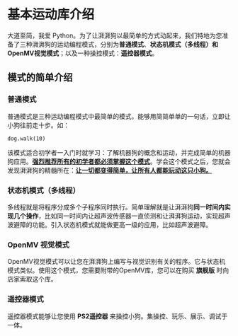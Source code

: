 # 基本运动库介绍



大道至简，我爱 Python。为了让湃湃狗以最简单的方式动起来，我们特地为您准备了三种湃湃狗的运动编程模式，分别为**普通模式**、**状态机模式（多线程）**和**OpenMV视觉模式**；以及一种操控模式：**遥控器模式**。



## 模式的简单介绍

### 普通模式

普通模式是三种运动编程模式中最简单的模式，能够用简简单单的一句话，立即让小狗往前走十步。如：

```
dog.walk(10)
```

该模式适合初学者一入门时就学习：了解机器狗的概念和运动，并完成简单的机器狗应用。**<u>强烈推荐所有的初学者都必须掌握这个模式</u>**。学会这个模式之后，您就会发现湃湃狗的精髓所在：**<u>让一切都变得简单，让所有人都能玩动这只小狗。</u>**



### 状态机模式（多线程）

多线程就是将程序分成多个子程序同时执行。简单理解就是让湃湃狗**同一时间内实现几个操作**，比如同一时间内让超声波传感器一直侦测和让湃湃狗运动，实现超声波避障的功能。引入状态机模式就能做更高一级的应用，比如超声波避障。



### OpenMV 视觉模式

OpenMV视觉模式可以让您在湃湃狗上编写与视觉识别有关的程序。它与状态机模式类似。使用这个模式，您需要附带的OpenMV库，您可以在购买 **旗舰版** 时向店家索取这个库。



### 遥控器模式

遥控器模式能够让您使用 **PS2遥控器** 来操控小狗。集操控、玩乐、展示、调试于一体。